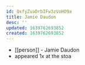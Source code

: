 ```yaml
---
id: QxfyZvaDrbIFw3zVoHO9a
title: Jamie Daudon
desc: ''
updated: 1639762693852
created: 1639762693852
---
```



- [[person]] - Jamie Daudon
- appeared 1x at the stoa
